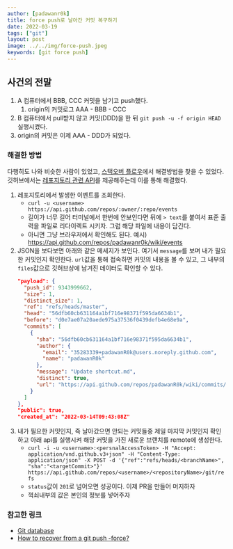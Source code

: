 ```yaml
---
author: [padawanr0k]
title: force push로 날아간 커밋 복구하기
date: 2022-03-19
tags: ["git"]
layout: post
image: ../../img/force-push.jpeg
keywords: [git force push]
---
```


## 사건의 전말
1. A 컴퓨터에서 BBB, CCC 커밋을 남기고 push했다.
    1.  origin의 커밋로그 AAA - BBB - CCC
2. B 컴퓨터에서 pull받지 않고 커밋(DDD)을 한 뒤 `git push -u -f origin HEAD` 실행시켰다.
3. origin의 커밋은 이제 AAA - DDD가 되었다.

### 해결한 방법
다행히도 나와 비슷한 사람이 있었고, [스택오버 플로우](https://stackoverflow.com/a/43271529)에서 해결방법을 찾을 수 있었다.
깃허브에서는 [레포지토리 관련 API](https://docs.github.com/en/rest/reference/git#create-a-reference)를 제공해주는데 이를 통해 해결했다.

1. 레포지토리에서 발생한 이벤트를 조회한다.
    - `curl -u <username> https://api.github.com/repos/:owner/:repo/events`
    - 길이가 너무 길어 터미널에서 한번에 안보인다면 뒤에 `> text`를 붙여서 표준 출력을 파일로 리다이렉트 시키자. 그럼 해당 파일에 내용이 담긴다.
    - 아니면 그냥 브라우저에서 확인해도 된다. 예시) https://api.github.com/repos/padawanr0k/wiki/events
2. JSON을 보다보면 아래와 같은 메세지가 보인다. 여기서 `message`를 보며 내가 필요한 커밋인지 확인한다. `url`값을 통해 접속하면 커밋의 내용을 볼 수 있고, 그 내부의 `files`값으로 깃허브상에 남겨진 데이터도 확인할 수 있다.
    ```json
    "payload": {
      "push_id": 9343999662,
      "size": 1,
      "distinct_size": 1,
      "ref": "refs/heads/master",
      "head": "56dfb60cb631164a1bf716e98371f595da6634b1",
      "before": "d0e7ae07a20aede975a37536f0439defb4e68e9a",
      "commits": [
        {
          "sha": "56dfb60cb631164a1bf716e98371f595da6634b1",
          "author": {
            "email": "35283339+padawanR0k@users.noreply.github.com",
            "name": "padawanR0k"
          },
          "message": "Update shortcut.md",
          "distinct": true,
          "url": "https://api.github.com/repos/padawanR0k/wiki/commits/56dfb60cb631164a1bf716e98371f595da6634b1"
        }
      ]
    },
    "public": true,
    "created_at": "2022-03-14T09:43:08Z"
    ```
3. 내가 필요한 커밋인지, 즉 날아갔으면 안되는 커밋들중 제일 마지막 커밋인지 확인하고 아래 api를 실행시켜 해당 커밋을 가진 새로운 브랜치를 remote에 생성한다.
    - `curl -i -u <username>:<persnalAccessToken> -H "Accept: application/vnd.github.v3+json" -H "Content-Type: application/json" -X POST -d '{"ref":"refs/heads/<branchName>", "sha":"<targetCommit>"}' https://api.github.com/repos/<username>/<repositoryName>/git/refs`
    - `status`값이 `201`로 넘어오면 성공이다. 이제 PR을 만들어 머지하자
    - 꺽쇠내부의 값은 본인의 정보를 넣어주자

### 참고한 링크
- [Git database](https://docs.github.com/en/rest/reference/git#create-a-reference)
- [How to recover from a git push -force?](https://stackoverflow.com/a/43271529)


